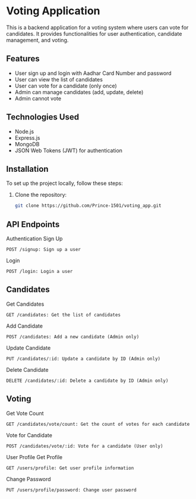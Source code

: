 # Voting Application

This is a backend application for a voting system where users can vote for candidates. It provides functionalities for user authentication, candidate management, and voting.

## Features

- User sign up and login with Aadhar Card Number and password
- User can view the list of candidates
- User can vote for a candidate (only once)
- Admin can manage candidates (add, update, delete)
- Admin cannot vote

## Technologies Used

- Node.js
- Express.js
- MongoDB
- JSON Web Tokens (JWT) for authentication

## Installation

To set up the project locally, follow these steps:

1. Clone the repository:

   ```bash
   git clone https://github.com/Prince-1501/voting_app.git
## API Endpoints
Authentication
Sign Up

    POST /signup: Sign up a user

Login

    POST /login: Login a user

## Candidates
Get Candidates

    GET /candidates: Get the list of candidates

Add Candidate

    POST /candidates: Add a new candidate (Admin only)

Update Candidate

    PUT /candidates/:id: Update a candidate by ID (Admin only)

Delete Candidate

    DELETE /candidates/:id: Delete a candidate by ID (Admin only)

## Voting
Get Vote Count

    GET /candidates/vote/count: Get the count of votes for each candidate

Vote for Candidate

    POST /candidates/vote/:id: Vote for a candidate (User only)

User Profile
Get Profile

    GET /users/profile: Get user profile information

Change Password

    PUT /users/profile/password: Change user password
